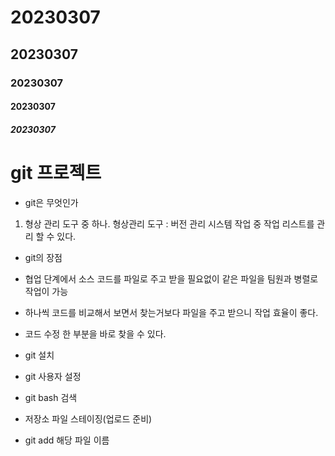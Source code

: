 <!-- md 문서 작성 -->
<!-- # : 제목작성 -->
<!-- #을 여러개 붙일 수록 글씨가 작아짐(h 태그와 비슷) -->

# 20230307

## 20230307

### 20230307

#### 20230307

##### 20230307

<!-- 리스트 형태 -->

# git 프로젝트

- git은 무엇인가

1. 형상 관리 도구 중 하나.
   형상관리 도구 : 버전 관리 시스템
   작업 중 작업 리스트를 관리 할 수 있다.

- git의 장점
- 협업 단계에서 소스 코드를 파일로 주고 받을 필요없이 같은 파일을 팀원과 병렬로 작업이 가능
- 하나씩 코드를 비교해서 보면서 찾는거보다 파일을 주고 받으니 작업 효율이 좋다.
- 코드 수정 한 부분을 바로 찾을 수 있다.

- git 설치

- git 사용자 설정

- git bash 검색

- 저장소 파일 스테이징(업로드 준비)
- git add 해당 파일 이름

